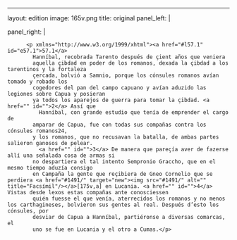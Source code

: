 <?xml version="1.0" encoding="UTF-8"?>
---
layout: edition
image: 165v.png 
title: original 
panel_left: | 

panel_right: |  
            
          <p xmlns="http://www.w3.org/1999/xhtml"><a href="#l57.1" id="e57.1">57.1</a>
            Hanníbal, recobrada Tarento después de çient años que veniera
            aquella çibdad en poder de los romanos, dexada la çibdad a los tarentinos y la fortaleza
            çercada, bolvió a Samnio, porque los cónsules romanos avían tomado y robado los
            cogedores del pan del campo capuano y avían aduzido las legiones sobre Capua y posieran
            ya todos los aparejos de guerra para tomar la çibdad. <a href="" id="">2</a> Assí que
              Hanníbal, con grande estudio que tenía de emprender el cargo de
            amparar de Capua, fue con todas sus compañas contra los cónsules romanos24,
            y los romanos, que no recusavan la batalla, de ambas partes salieron ganosos de pelear.
              <a href="" id="">3</a> De manera que pareçía aver de fazerse allí una señalada cosa de armas si
            no despartiera el tal intento Sempronio Graccho, que en el mesmo tiempo aduzía consigo
            en Campaña la gente que reçibiera de Gneo Cornelio que se perdiera <a href="#1491/" target="new"><img src="#1491/" alt="" title="Facsímil"/></a>[175v,a] en Lucania. <a href="" id="">4</a> Vistas desde lexos estas compañas ante conosciessen
            quién fuesse el que venía, aterrecidos los romanos y no menos los carthagineses, bolvieron sus gentes al real. Después d’esto los cónsules, por
            desviar de Capua a Hanníbal, partiéronse a diversas comarcas, el
            uno se fue en Lucania y el otro a Cumas.</p>
        